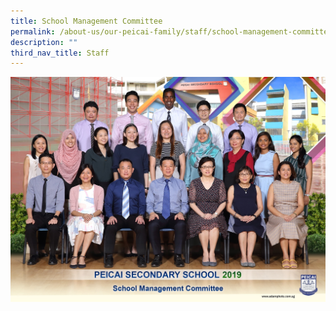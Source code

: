 ```yaml
---
title: School Management Committee
permalink: /about-us/our-peicai-family/staff/school-management-committee
description: ""
third_nav_title: Staff
---
```

<img src="/images/school%20management%20committee%202.jpg">